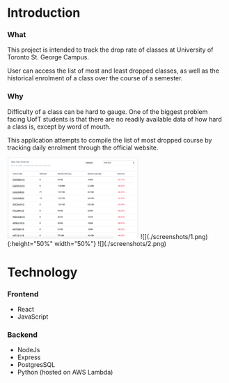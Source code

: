 # Introduction

### What

This project is intended to track the drop rate of classes at University of Toronto St. George Campus.

User can access the list of most and least dropped classes, as well as the historical enrolment of a class over the course of a semester.

### Why

Difficulty of a class can be hard to gauge. One of the biggest problem facing UofT students is that there are no readily available data of how hard a class is, except by word of mouth.

This application attempts to compile the list of most dropped course by tracking daily enrolment through the official website.

<img src="./screenshots/1.png" width="60%">
![](./screenshots/1.png){:height="50%" width="50%"}
![](./screenshots/2.png)

# Technology

### Frontend

- React
- JavaScript

### Backend 

- NodeJs 
- Express
- PostgresSQL
- Python (hosted on AWS Lambda)
